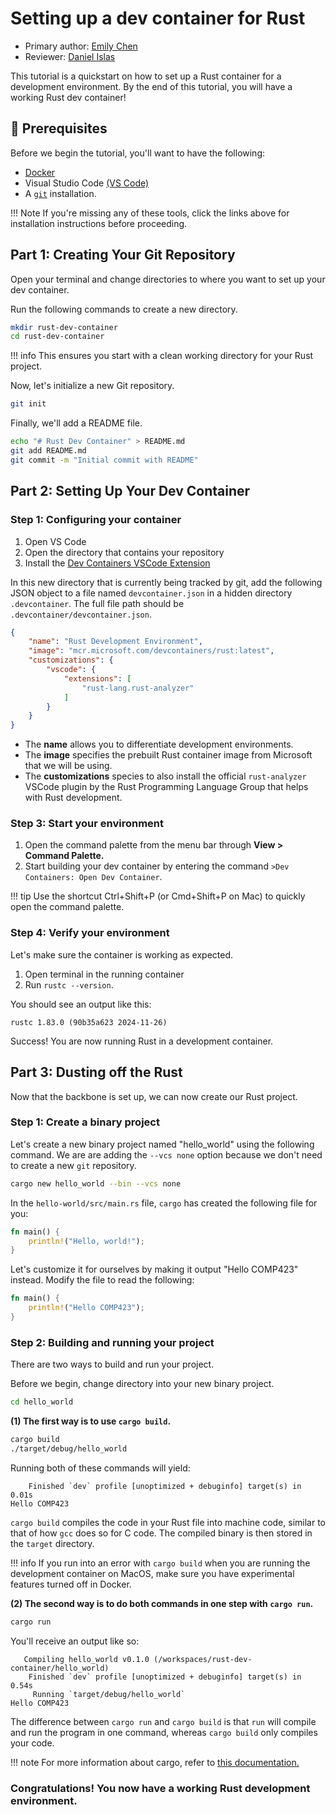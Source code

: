 # Setting up a dev container for Rust

* Primary author: [Emily Chen](https://github.com/emsesc)
* Reviewer: [Daniel Islas](https://github.com/DanielBautista7799)

This tutorial is a quickstart on how to set up a Rust container for a development environment. By the end of this tutorial, you will have a working Rust dev container!

## 🔑 Prerequisites
Before we begin the tutorial, you'll want to have the following:

* [Docker](https://docs.docker.com/engine/install/)
* Visual Studio Code [(VS Code)](https://code.visualstudio.com/download)
* A [`git`](https://git-scm.com/book/en/v2/Getting-Started-Installing-Git) installation.

!!! Note
    If you're missing any of these tools, click the links above for installation instructions before proceeding.

## Part 1: Creating Your Git Repository
Open your terminal and change directories to where you want to set up your dev container.

Run the following commands to create a new directory.
```bash
mkdir rust-dev-container
cd rust-dev-container
```

!!! info
     This ensures you start with a clean working directory for your Rust project.

Now, let's initialize a new Git repository.
```bash
git init
```

Finally, we'll add a README file.
```bash
echo "# Rust Dev Container" > README.md
git add README.md
git commit -m "Initial commit with README"
```

## Part 2: Setting Up Your Dev Container
### Step 1: Configuring your container
1. Open VS Code
2. Open the directory that contains your repository
3. Install the [Dev Containers VSCode Extension](https://marketplace.visualstudio.com/items?itemName=ms-vscode-remote.remote-containers)

In this new directory that is currently being tracked by git, add the following JSON object to a file named `devcontainer.json` in a hidden directory `.devcontainer`. The full file path should be `.devcontainer/devcontainer.json`.
```json
{
    "name": "Rust Development Environment",
    "image": "mcr.microsoft.com/devcontainers/rust:latest",
    "customizations": {
        "vscode": {
            "extensions": [
                "rust-lang.rust-analyzer"
            ]
        }
    }
}
```

* The **name** allows you to differentiate development environments.
* The **image** specifies the prebuilt Rust container image from Microsoft that we will be using.
* The **customizations** species to also install the official `rust-analyzer` VSCode plugin by the Rust Programming Language Group that helps with Rust development.

### Step 3: Start your environment
1. Open the command palette from the menu bar through **View > Command Palette.**
2. Start building your dev container by entering the command `>Dev Containers: Open Dev Container`.

!!! tip 
    Use the shortcut Ctrl+Shift+P (or Cmd+Shift+P on Mac) to quickly open the command palette.

### Step 4: Verify your environment
Let's make sure the container is working as expected.

1. Open terminal in the running container
2. Run `rustc --version`.

You should see an output like this:
```
rustc 1.83.0 (90b35a623 2024-11-26)
```
Success! You are now running Rust in a development container.

## Part 3: Dusting off the Rust
Now that the backbone is set up, we can now create our Rust project.
### Step 1: Create a binary project
Let's create a new binary project named "hello_world" using the following command. We are are adding the `--vcs none` option because we don't need to create a new `git` repository.
```bash
cargo new hello_world --bin --vcs none
```

In the `hello-world/src/main.rs` file, `cargo` has created the following file for you:
```rust
fn main() {
    println!("Hello, world!");
}
```

Let's customize it for ourselves by making it output "Hello COMP423" instead. Modify the file to read the following:
```rust
fn main() {
    println!("Hello COMP423");
}
```

### Step 2: Building and running your project
There are two ways to build and run your project.

Before we begin, change directory into your new binary project.
```bash
cd hello_world
```

**(1) The first way is to use `cargo build`.**
```bash
cargo build
./target/debug/hello_world
```
Running both of these commands will yield:
```
    Finished `dev` profile [unoptimized + debuginfo] target(s) in 0.01s
Hello COMP423
```
`cargo build` compiles the code in your Rust file into machine code, similar to that of how `gcc` does so for C code. The compiled binary is then stored in the `target` directory.

!!! info
     If you run into an error with `cargo build` when you are running the development container on MacOS, make sure you have experimental features turned off in Docker.

**(2) The second way is to do both commands in one step with `cargo run`.**
```bash
cargo run
```
You'll receive an output like so:
```
   Compiling hello_world v0.1.0 (/workspaces/rust-dev-container/hello_world)
    Finished `dev` profile [unoptimized + debuginfo] target(s) in 0.54s
     Running `target/debug/hello_world`
Hello COMP423
```

The difference between `cargo run` and `cargo build` is that `run` will compile and run the program in one command, whereas `cargo build` only compiles your code.

!!! note 
    For more information about cargo, refer to [this documentation.](https://doc.rust-lang.org/cargo/guide/creating-a-new-project.html)

### Congratulations! You now have a working Rust development environment.